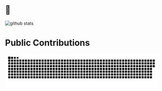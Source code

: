 # 🌱

![github stats](https://github-readme-stats.vercel.app/api?username=jievince&show_icons=true&line_height=24&count_private=true&theme=vue)


# Public Contributions

<picture>
  <source media="(prefers-color-scheme: dark)" srcset="https://raw.githubusercontent.com/jievince/jievince/output/github-contribution-grid-snake-dark.svg">
  <source media="(prefers-color-scheme: light)" srcset="https://raw.githubusercontent.com/jievince/jievince/output/github-contribution-grid-snake.svg">
  <img alt="github contribution grid snake animation" src="https://raw.githubusercontent.com/jievince/jievince/output/github-contribution-grid-snake.svg">
</picture>
